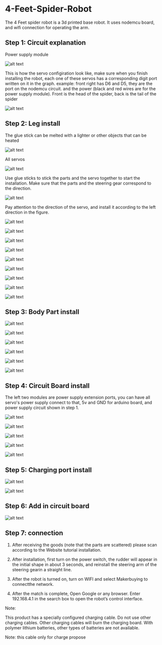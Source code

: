 # 4-Feet-Spider-Robot

The 4 Feet spider robot is a 3d printed base robot. It uses nodemcu board, and wifi connection for operating the arm. 

## Step 1: Circuit explanation
Power supply module

![alt text](https://user-images.githubusercontent.com/68445659/95686725-ab3f4000-0bb4-11eb-8d9d-e23a524b8f40.png)

This is how the servo configiration look like, make sure when you finish installing the robot, each one of these servos has a corresponding digit port written on it in the graph. example: front right has D6 and D5, they are the port on the nodemcu circuit. and the power (black and red wires are for the power supply module). 
Front is the head of the spider, back is the tail of the spider

![alt text](https://user-images.githubusercontent.com/68445659/95686788-11c45e00-0bb5-11eb-857b-d8c9a51c7b9f.png)

## Step 2: Leg install
The glue stick can be melted with a lighter or other objects that can be heated

![alt text](https://user-images.githubusercontent.com/68445659/95686869-65cf4280-0bb5-11eb-9807-bbc177ac629d.png)

All servos

![alt text](https://user-images.githubusercontent.com/68445659/95686870-67006f80-0bb5-11eb-9b30-755870542ab9.png)

Use glue sticks to stick the parts and the servo together to start the installation. Make sure that the parts and the steering gear correspond to the direction.

![alt text](https://user-images.githubusercontent.com/68445659/95686871-67990600-0bb5-11eb-8058-b79ed4a95f0b.png)

Pay attention to the direction of the servo, and install it according to the left direction in the figure. 

![alt text](https://user-images.githubusercontent.com/68445659/95686873-67990600-0bb5-11eb-8f1d-324082169bae.png)

![alt text](https://user-images.githubusercontent.com/68445659/95686874-68319c80-0bb5-11eb-97a8-e7b24964179f.png)

![alt text](https://user-images.githubusercontent.com/68445659/95686875-68319c80-0bb5-11eb-8f05-7a95c93c98c8.png)

![alt text](https://user-images.githubusercontent.com/68445659/95686876-68ca3300-0bb5-11eb-818a-5f3c9fa99f68.png)

![alt text](https://user-images.githubusercontent.com/68445659/95686877-68ca3300-0bb5-11eb-92f9-a56260163a0c.png)

![alt text](https://user-images.githubusercontent.com/68445659/95686879-6962c980-0bb5-11eb-8760-5df886866a4e.png)

![alt text](https://user-images.githubusercontent.com/68445659/95686881-6962c980-0bb5-11eb-830a-f49dfa04ffab.png)

![alt text](https://user-images.githubusercontent.com/68445659/95686882-69fb6000-0bb5-11eb-863d-efb3450b280c.png)

![alt text](https://user-images.githubusercontent.com/68445659/95686883-69fb6000-0bb5-11eb-85ed-3a955a86de01.png)

## Step 3: Body Part install

![alt text](https://user-images.githubusercontent.com/68445659/95687064-310fbb00-0bb6-11eb-9e94-1894241d76ca.png)

![alt text](https://user-images.githubusercontent.com/68445659/95687067-340aab80-0bb6-11eb-8aed-b0a4350f04dd.png)

![alt text](https://user-images.githubusercontent.com/68445659/95687068-34a34200-0bb6-11eb-96f6-d6c9888208d3.png)

![alt text](https://user-images.githubusercontent.com/68445659/95687070-353bd880-0bb6-11eb-8991-f653e1f3a45b.png)

![alt text](https://user-images.githubusercontent.com/68445659/95687071-35d46f00-0bb6-11eb-9832-caae700a836b.png)

![alt text](https://user-images.githubusercontent.com/68445659/95687072-366d0580-0bb6-11eb-9f85-dbec121f1598.png)

## Step 4: Circuit Board install
The left two modules are power supply extension ports, you can have all servo's power supply connect to that, 5v and GND for arduino board, and power supply circuit shown in step 1.

![alt text](https://user-images.githubusercontent.com/68445659/95687125-8cda4400-0bb6-11eb-98f4-74145704df04.png)

![alt text](https://user-images.githubusercontent.com/68445659/95687127-8e0b7100-0bb6-11eb-975d-3c35368f1894.png)

![alt text](https://user-images.githubusercontent.com/68445659/95687129-8ea40780-0bb6-11eb-99d9-8e660f87435e.png)

![alt text](https://user-images.githubusercontent.com/68445659/95687128-8e0b7100-0bb6-11eb-8e43-cafc397770b6.png)

![alt text](https://user-images.githubusercontent.com/68445659/95687130-8f3c9e00-0bb6-11eb-9aaa-60114e650372.png)

## Step 5: Charging port install

![alt text](https://user-images.githubusercontent.com/68445659/95687241-40dbcf00-0bb7-11eb-8156-1d9d14f2e11f.png)

![alt text](https://user-images.githubusercontent.com/68445659/95687244-446f5600-0bb7-11eb-9b12-f1cdf1117be6.png)

## Step 6: Add in circuit board

![alt text](https://user-images.githubusercontent.com/68445659/95687299-7ed8f300-0bb7-11eb-9502-4ac0ca9db60d.png)

## Step 7: connection
1. After receiving the goods (note that the parts are scattered) please scan according to the
Website tutorial installation.

2.  After installation, first turn on the power switch, the rudder will appear in the initial shape in about 3 seconds, and reinstall the steering arm of the steering gearin a straight line.

3. After the robot is turned on, turn on WIFI and select Makerbuying to connectthe network.

4. After the match is complete, Open Google or any browser. Enter 192.168.4.1 in the search box to open the robot’s control interface.

Note:

This product has a specially configured charging cable. Do not use other charging cables.
Other charging cables will burn the charging board. With polymer lithium batteries, other types of batteries are not available.

Note:
this cable only for charge propose
